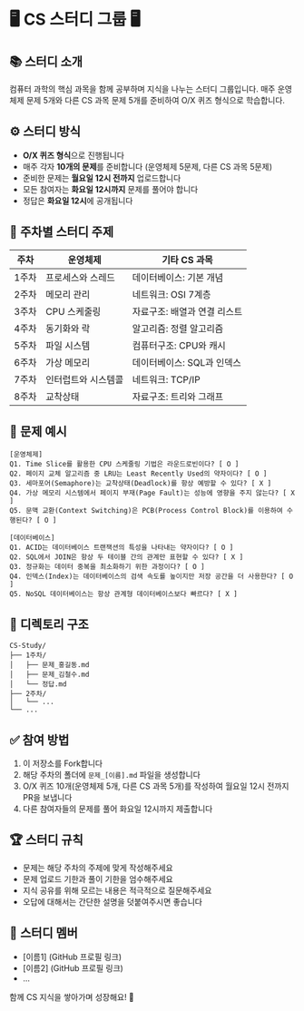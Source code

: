 # 🖥️ CS 스터디 그룹 🖥️

## 📚 스터디 소개

컴퓨터 과학의 핵심 과목을 함께 공부하며 지식을 나누는 스터디 그룹입니다. 매주 운영체제 문제 5개와 다른 CS 과목 문제 5개를 준비하여 O/X 퀴즈 형식으로 학습합니다.

## ⚙️ 스터디 방식

- **O/X 퀴즈 형식**으로 진행됩니다
- 매주 각자 **10개의 문제**를 준비합니다 (운영체제 5문제, 다른 CS 과목 5문제)
- 준비한 문제는 **월요일 12시 전까지** 업로드합니다
- 모든 참여자는 **화요일 12시까지** 문제를 풀어야 합니다
- 정답은 **화요일 12시**에 공개됩니다

## 📅 주차별 스터디 주제

| 주차  | 운영체제            | 기타 CS 과목                 |
| ----- | ------------------- | ---------------------------- |
| 1주차 | 프로세스와 스레드   | 데이터베이스: 기본 개념      |
| 2주차 | 메모리 관리         | 네트워크: OSI 7계층          |
| 3주차 | CPU 스케줄링        | 자료구조: 배열과 연결 리스트 |
| 4주차 | 동기화와 락         | 알고리즘: 정렬 알고리즘      |
| 5주차 | 파일 시스템         | 컴퓨터구조: CPU와 캐시       |
| 6주차 | 가상 메모리         | 데이터베이스: SQL과 인덱스   |
| 7주차 | 인터럽트와 시스템콜 | 네트워크: TCP/IP             |
| 8주차 | 교착상태            | 자료구조: 트리와 그래프      |

## 📝 문제 예시

```
[운영체제]
Q1. Time Slice를 활용한 CPU 스케줄링 기법은 라운드로빈이다? [ O ]
Q2. 페이지 교체 알고리즘 중 LRU는 Least Recently Used의 약자이다? [ O ]
Q3. 세마포어(Semaphore)는 교착상태(Deadlock)를 항상 예방할 수 있다? [ X ]
Q4. 가상 메모리 시스템에서 페이지 부재(Page Fault)는 성능에 영향을 주지 않는다? [ X ]
Q5. 문맥 교환(Context Switching)은 PCB(Process Control Block)를 이용하여 수행된다? [ O ]

[데이터베이스]
Q1. ACID는 데이터베이스 트랜잭션의 특성을 나타내는 약자이다? [ O ]
Q2. SQL에서 JOIN은 항상 두 테이블 간의 관계만 표현할 수 있다? [ X ]
Q3. 정규화는 데이터 중복을 최소화하기 위한 과정이다? [ O ]
Q4. 인덱스(Index)는 데이터베이스의 검색 속도를 높이지만 저장 공간을 더 사용한다? [ O ]
Q5. NoSQL 데이터베이스는 항상 관계형 데이터베이스보다 빠르다? [ X ]
```

## 📂 디렉토리 구조

```
CS-Study/
├── 1주차/
│   ├── 문제_홍길동.md
│   ├── 문제_김철수.md
│   └── 정답.md
├── 2주차/
│   └── ...
└── ...
```

## ✅ 참여 방법

1. 이 저장소를 Fork합니다
2. 해당 주차의 폴더에 `문제_[이름].md` 파일을 생성합니다
3. O/X 퀴즈 10개(운영체제 5개, 다른 CS 과목 5개)를 작성하여 월요일 12시 전까지 PR을 보냅니다
4. 다른 참여자들의 문제를 풀어 화요일 12시까지 제출합니다

## 🏆 스터디 규칙

- 문제는 해당 주차의 주제에 맞게 작성해주세요
- 문제 업로드 기한과 풀이 기한을 엄수해주세요
- 지식 공유를 위해 모르는 내용은 적극적으로 질문해주세요
- 오답에 대해서는 간단한 설명을 덧붙여주시면 좋습니다

## 👥 스터디 멤버

- [이름1] (GitHub 프로필 링크)
- [이름2] (GitHub 프로필 링크)
- ...

함께 CS 지식을 쌓아가며 성장해요! 🚀
